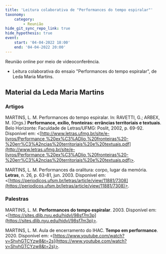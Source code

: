 ```yaml
---
title: 'Leitura colaborativa de "Performances do tempo espiralar"'
taxonomy:
    category:
        - Reunião
hide_git_sync_repo_link: true
hide_hypothesis: true
event:
    start: '04-04-2022 18:00'
    end: '04-04-2022 20:00'
---
```


Reunião online por meio de videoconferência.

- Leitura colaborativa do ensaio "Performances do tempo espiralar", de Leda Maria Martins.

## Material da Leda Maria Martins

### Artigos

MARTINS, L. M. Performances do tempo espiralar. In: RAVETTI, G.; ARBEX, M. (Orgs.) **Performance, exílio, fronteiras: errâncias territoriais e textuais**. Belo Horizonte: Faculdade de Letras/UFMG: Poslit, 2002, p. 69-92. Disponível em: <[http://www.letras.ufmg.br/site/e-livros/Performance,%20ex%C3%ADlio,%20fronteiras%20-%20err%C3%A2ncias%20territoriais%20e%20textuais.pdf](http://www.letras.ufmg.br/site/e-livros/Performance,%20ex%C3%ADlio,%20fronteiras%20-%20err%C3%A2ncias%20territoriais%20e%20textuais.pdf)>.

MARTINS, L. M. Performances da oralitura: corpo, lugar da memória. **Letras**, n. 26, p. 63-81, jun. 2003. Disponível em: <[https://periodicos.ufsm.br/letras/article/view/11881/7308](https://periodicos.ufsm.br/letras/article/view/11881/7308)>.

### Palestras

MARTINS, L. M. **Performances do tempo espiralar**. 2003. Disponível em:  <[https://sites.dlib.nyu.edu/hidvl/98sf7m3p](https://sites.dlib.nyu.edu/hidvl/98sf7m3p)>.

MARTINS, L. M. Aula de encerramento do IHAC. **Tempo em performance**. 2020. Disponível em: <[https://www.youtube.com/watch?v=ShvhGTCYzw8&t=2s](https://www.youtube.com/watch?v=ShvhGTCYzw8&t=2s)>.
